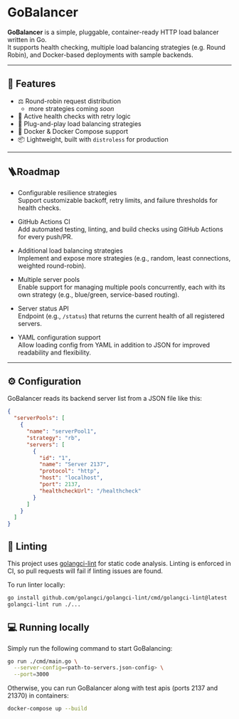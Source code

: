 # GoBalancer

**GoBalancer** is a simple, pluggable, container-ready HTTP load balancer written in Go.  
It supports health checking, multiple load balancing strategies (e.g. Round Robin), and Docker-based deployments with sample backends.

---

## 🚀 Features

- ⚖️ Round-robin request distribution
  - more strategies coming _soon_
- 💚 Active health checks with retry logic
- 🔌 Plug-and-play load balancing strategies
- 🐳 Docker & Docker Compose support
- 📦 Lightweight, built with `distroless` for production

---

## 🪜Roadmap

- Configurable resilience strategies  
  Support customizable backoff, retry limits, and failure thresholds for health checks.

- GitHub Actions CI  
  Add automated testing, linting, and build checks using GitHub Actions for every push/PR.

- Additional load balancing strategies  
  Implement and expose more strategies (e.g., random, least connections, weighted round-robin).

- Multiple server pools  
  Enable support for managing multiple pools concurrently, each with its own strategy (e.g., blue/green, service-based routing).

- Server status API  
  Endpoint (e.g., `/status`) that returns the current health of all registered servers.

- YAML configuration support  
  Allow loading config from YAML in addition to JSON for improved readability and flexibility.


---

## ⚙️ Configuration

GoBalancer reads its backend server list from a JSON file like this:

```json
{
  "serverPools": [
    {
      "name": "serverPool1",
      "strategy": "rb",
      "servers": [
        {
          "id": "1",
          "name": "Server 2137",
          "protocol": "http",
          "host": "localhost",
          "port": 2137,
          "healthcheckUrl": "/healthcheck"
        }
      ]
    }
  ]
}

```

## 🤖 Linting
This project uses [golangci-lint](https://golangci-lint.run/) for static code analysis.
Linting is enforced in CI, so pull requests will fail if linting issues are found.

To run linter locally:

```bash
go install github.com/golangci/golangci-lint/cmd/golangci-lint@latest
golangci-lint run ./...
```

## 💻 Running locally
Simply run the following command to start GoBalancing:
```bash
go run ./cmd/main.go \
  --server-config=<path-to-servers.json-config> \
  --port=3000
```

Otherwise, you can run GoBalancer along with test apis (ports 2137 and 21370) in containers:
```bash
docker-compose up --build
```
